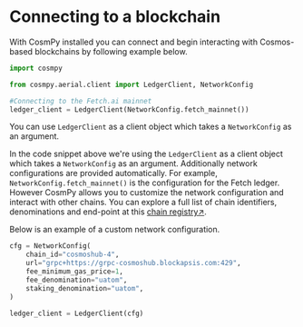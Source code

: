 # Connecting to a blockchain 

With CosmPy installed you can connect and begin interacting with Cosmos-based blockchains by following example below. 

```py
import cosmpy

from cosmpy.aerial.client import LedgerClient, NetworkConfig

#Connecting to the Fetch.ai mainnet
ledger_client = LedgerClient(NetworkConfig.fetch_mainnet())

```
You can use `LedgerClient` as a client object which takes a `NetworkConfig` as an argument. 

In the code snippet above we're using the `LedgerClient` as a client object which takes a `NetworkConfig` as an argument. Additionally network  configurations are provided automatically. For example, `NetworkConfig.fetch_mainnet()` is the configuration for the Fetch ledger. However CosmPy allows you to customize the network configuration and interact with other chains. You can explore a full list of chain identifiers, denominations and end-point at this [chain registry↗️](https://github.com/cosmos/chain-registry/).  

Below is an example of a custom network configuration. 

```py
cfg = NetworkConfig(
    chain_id="cosmoshub-4",
    url="grpc+https://grpc-cosmoshub.blockapsis.com:429",
    fee_minimum_gas_price=1,
    fee_denomination="uatom",
    staking_denomination="uatom",
)

ledger_client = LedgerClient(cfg)
```
